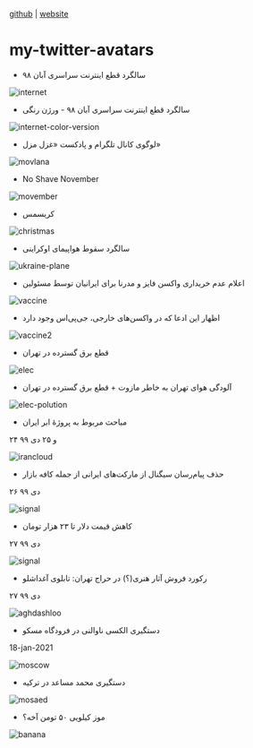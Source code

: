 [github](https://github.com/iamvee/my-twitter-avatars) | [website](http://iamv.ir/my-twitter-avatars)

# my-twitter-avatars

* سالگرد قطع اینترنت سراسری آبان ۹۸

![internet](./static/EmxiWThWMAM2gMr.png)


* سالگرد قطع اینترنت سراسری آبان ۹۸ - ورژن رنگی

![internet-color-version](./static/avatar3.png)


* لوگوی کانال تلگرام و پادکست «غزل مزل»

![movlana](./static/movlana.png)


* No Shave November

![movember](./static/avatar5.png)



* کریسمس

![christmas](./static/avatar-ch.png)



* سالگرد سقوط هواپیمای اوکراینی

![ukraine-plane](./static/avatar9.png)



* اعلام عدم خریداری واکسن فایز و مدرنا برای ایرانیان توسط مسئولین

![vaccine](./static/avatar88.png)


* اظهار این ادعا که در واکسن‌های خارجی، جی‌پی‌اس وجود دارد

![vaccine2](./static/avatar-gps2.png)



* قطع برق گسترده در تهران

![elec](./static/avatar-elec.png)



* آلودگی هوای تهران به خاطر مازوت + قطع برق گسترده در تهران

![elec-polution](./static/avatarpol.png)


* مباحث مربوط به پروژهٔ ابر ایران

۲۴ و ۲۵ دی ۹۹

![irancloud](./static/avatar-iran-cleoud.png)




* حذف پیام‌رسان سیگنال از مارکت‌های ایرانی از جمله کافه بازار

۲۶ دی ۹۹

![signal](./static/avatar-bazar-signal.png)



* کاهش قیمت دلار تا ۲۳ هزار تومان 

۲۷ دی ۹۹

![signal](./static/avatar-dollar.png)





* رکورد فروش آثار هنری(؟) در حراج تهران: تابلوی آغداشلو

۲۷ دی ۹۹

![aghdashloo](./static/avatar-aghdashloo.png)




* دستگیری الکسی ناوالنی در فرودگاه مسکو

18-jan-2021

![moscow](./static/avatar-novichok.png)


*  دستگیری محمد مساعد در ترکیه

![mosaed](./static/avatar-mosaaed.png)



*  موز کیلویی ۵۰ تومن آخه؟

![banana](./static/avatar-banana.png)


